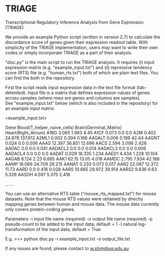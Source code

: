 # TRIAGE
Transcriptional Regulatory Inference Analysis from Gene Expression (TRIAGE)

We provide an example Python script (written in version 2.7) to calculate the discordance score of genes given their expression readout table. With simplicity of the TRIAGE implementation, users may want to write their own codes or simply incorporate TRIAGE as a part of their analysis.

"disc.py" is the main script to run the TRIAGE analysis. It requires (i) input expression matrix (e.g. "example_input.txt") and (ii) repressive tendency score (RTS) file (e.g. "human_rts.txt") both of which are plain text files. You can find the both in the repository. 

First the script reads input expression data in the text file format (tab-delimited). 
Input file is a matrix that defines expression values of genes across samples (where rows are genes and columns are samples).  
See "example_input.txt" below (which is also included in the repository) for an example input matrix. 

<example_input.txt>

Gene	Blood(T_helper_naive_cells)	Brain(Germinal_Matrix)	Heart(Right_Atrium)
A1BG	3.065	1.983	4.45
A1CF	0.073	0.0	0.0
A2M	0.402	24.878	137.612
A2ML1	0.002	0.394	0.166
A4GALT	0.006	0.199	42.44
A4GNT	0.024	0.0	0.006
AAAS	12.397	36.851	12.696
AACS	2.594	3.098	2.428
AADAC	0.0	0.0	0.041
AADACL2	0.0	0.0	0.014
AADACL3	0.0	0.0	0.006
AADACL4	0.0	0.0	0.0
AADAT	0.029	18.335	1.234
AAED1	4.434	1.228	10.104
AAGAB	8.124	2.23	6.885
AAK1	62.15	13.05	4.018
AAMDC	2.795	7.934	42.186
AAMP	18.069	24.709	29.215
AANAT	0.233	0.072	0.017
AAR2	22.087	12.372	11.73
AARD	0.0	0.416	0.028
AARS	10.665	29.972	39.914
AARS2	9.836	6.63	5.326
AASDH	4.597	5.375	2.416

...
...


You can use an alternative RTS table ("mouse_rts_mapped.txt") for mouse datasets. Note that the mouse RTS values were obtained by directly mapping genes between human and mouse data. The mouse data currently only covers protein-coding genes.

Parameters
  -i input file name (required)
  -o output file name (required)
  -p pseudo-count to be added to the input data, default = 1
  -l natural log-transformation of the input data, default = True    
  
  E.g. >>> python disc.py -i example_input.txt -o output_file.txt 

If any issues are found, please contact to w.shim@uq.edu.au
